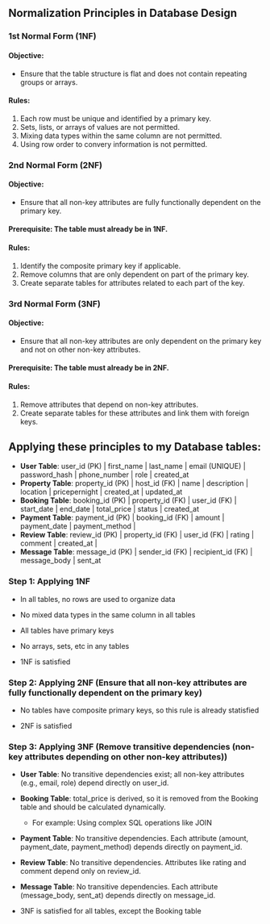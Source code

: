 ## Normalization Principles in Database Design

### 1st Normal Form (1NF)
#### Objective:
* Ensure that the table structure is flat and does not contain repeating groups or arrays.

#### Rules:
1. Each row must be unique and identified by a primary key.
2. Sets, lists, or arrays of values are not permitted.
3. Mixing data types within the same column are not permitted.
4. Using row order to convery information is not permitted.

### 2nd Normal Form (2NF)
#### Objective:
* Ensure that all non-key attributes are fully functionally dependent on the primary key.

#### Prerequisite: The table must already be in 1NF.

#### Rules:
1. Identify the composite primary key if applicable.
2. Remove columns that are only dependent on part of the primary key.
3. Create separate tables for attributes related to each part of the key.

### 3rd Normal Form (3NF)
#### Objective:
* Ensure that all non-key attributes are only dependent on the primary key and not on other non-key attributes.

#### Prerequisite: The table must already be in 2NF.

#### Rules:
1. Remove attributes that depend on non-key attributes.
2. Create separate tables for these attributes and link them with foreign keys.



## Applying these principles to my Database tables:

* **User Table**: user_id (PK) | first_name | last_name | email (UNIQUE) | password_hash | phone_number | role | created_at
* **Property Table**: property_id (PK) | host_id (FK) | name | description | location | pricepernight | created_at | updated_at
* **Booking Table**: booking_id (PK) | property_id (FK) | user_id (FK) | start_date | end_date | total_price | status | created_at
* **Payment Table**: payment_id (PK) | booking_id (FK) | amount | payment_date | payment_method |
* **Review Table**: review_id (PK) | property_id (FK) | user_id (FK) | rating | comment | created_at |
* **Message Table**: message_id (PK) | sender_id (FK) | recipient_id (FK) | message_body | sent_at

### Step 1: Applying 1NF
* In all tables, no rows are used to organize data
* No mixed data types in the same column in all tables
* All tables have primary keys
* No arrays, sets, etc in any tables

* 1NF is satisfied

### Step 2: Applying 2NF (Ensure that all non-key attributes are fully functionally dependent on the primary key)
* No tables have composite primary keys, so this rule is already statisfied

* 2NF is satisfied

### Step 3: Applying 3NF (Remove transitive dependencies (non-key attributes depending on other non-key attributes))
* **User Table**: No transitive dependencies exist; all non-key attributes (e.g., email, role) depend directly on user_id.
* **Booking Table**: total_price is derived, so it is removed from the Booking table and should be calculated dynamically.
    * For example: Using complex SQL operations like JOIN
* **Payment Table**: No transitive dependencies. Each attribute (amount, payment_date, payment_method) depends directly on payment_id.
* **Review Table**: No transitive dependencies. Attributes like rating and comment depend only on review_id.
* **Message Table**: No transitive dependencies. Each attribute (message_body, sent_at) depends directly on message_id.

* 3NF is satisfied for all tables, except the Booking table